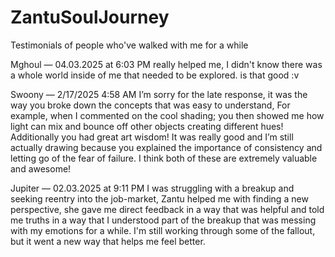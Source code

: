 # ZantuSoulJourney
Testimonials of people who've walked with me for a while



Mghoul — 04.03.2025 at 6:03 PM
really helped me, I didn't know there was a whole world inside of me that needed to be explored.
is that good :v

Swoony — 2/17/2025 4:58 AM
I’m sorry for the late response, it was the way you broke down the concepts that was easy to understand, For example, when I commented on the cool shading; you then showed me how light can mix and bounce off other objects creating different hues!
Additionally you had great art wisdom! It was really good and I’m still actually drawing because you explained the importance of consistency and letting go of the fear of failure. I think both of these are extremely valuable and awesome! 

Jupiter — 02.03.2025 at 9:11 PM
I was struggling with a breakup and seeking reentry into the job-market, Zantu helped me with finding a new perspective, she gave me direct feedback in a way that was helpful and told me truths in a way that I understood part of the breakup that was messing with my emotions for a while. I'm still working through some of the fallout, but it went a new way that helps me feel better.
